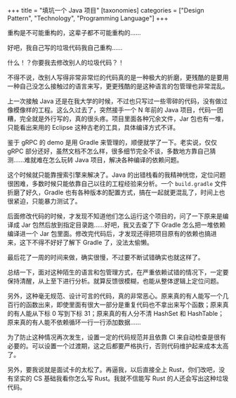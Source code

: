 +++
title = "填坑一个 Java 项目"
[taxonomies]
categories = ["Design Pattern", "Technology", "Programming Language"]
+++

重构是不可能重构的，这辈子都不可能重构的……

好吧，我自己写的垃圾代码我自己重构……

什么！？你要我去修改别人的垃圾代码？！

<!-- more -->

不得不说，改别人写得非常非常烂的代码真的是一种极大的折磨，更残酷的是要用一种自己没怎么接触过的语言来写，更更残酷的是这种语言的包管理也非常混乱。

上一次接触 Java 还是在我大学的时候，不过也只写过一些零碎的代码，没有做过像模像样的工程。这么久过去了，突然接手一个 N 年前的 Java 项目，代码一团糟，完全就是外行写的，真的很头疼。项目里面各种冗余文件，Jar 包也有一堆，只能看出来用的 Eclipse 这种古老的工具，具体编译方式不详。

鉴于 gRPC 的 demo 是用 Gradle 来管理的，顺便就学了一下。老实说，仅仅 gRPC 部分还好，虽然文档不怎么样，很多细节完全不谈，多数地方靠自己猜测……难就难在怎么玩转 Java 项目，解决各种编译的依赖问题。

这个时候就只能靠搜索引擎来解决了。Java 的出错栈看的我精神恍惚，定位问题很困难，多数时候只能依靠自己以往的工程经验来分析。一个 `build.gradle` 文件折磨了好久，Gradle 也有各种版本的配置方式，搞在一起就更混乱了，时间上也很紧迫，只能暴力测试了。

后面修改代码的时候，才发现不知道他们怎么运行这个项目的，问了一下原来是编译成 Jar 包然后放到指定目录跑……好吧，我又去查了下 Gradle 怎么把一堆依赖编译进一个 Jar 包里面。修改完代码后，才发现还得把项目原有的依赖也搞进来，这下不得不好好了解下 Gradle 了，没法太偷懒。

最后花了一周的时间来做，确实很慢，不过要不断试错确实也就这样了。

总结一下，面对这种陌生的语言和包管理方式，在严重依赖试错的情况下，一定要保持清醒，从上至下进行分析。就算反馈很模糊，也能从整体逻辑上定位问题。

另外，这种毫无规范、设计可言的代码，真的非常恶心。原来真的有人能写一个几百行的函数出来，即使里面有很大一部分是重复代码也不拿出来写个函数；原来真的有人能从下标 0 写到下标 31；原来真的有人分不清 HashSet 和 HashTable；原来真的有人能不依赖循环一行一行添加数据……

为了防止这种情况再次发生，设置一定的代码规范并且依靠 CI 来自动检查是很有必要的。可以设置一个过渡期，这之后都要严格执行，否则代码维护起来成本太高了。

另外，要我说就是面试卡的太松了。再逼我，以后直接全上 Rust，你们改吧，没有坚实的 CS 基础我看你怎么写 Rust。我就不信能写 Rust 的人还会写出这种垃圾代码。

